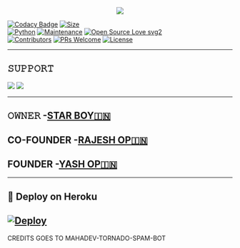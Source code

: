 <p align="center">
  <img src="https://telegra.ph/file/bb3b7e8cd06579b298d76.jpg">
</p>


[![Codacy Badge](https://api.codacy.com/project/badge/Grade/f7c51539e67b483bb8d7749acca51d3a)](https://app.codacy.com/gh/dangerousjatt/SpamBot-2.0?utm_source=github.com&utm_medium=referral&utm_content=dangerousjatt/SpamBot-2.0&utm_campaign=Badge_Grade_Settings)
[![Size](https://img.shields.io/github/repo-size/dangerousjatt/SpamBot-2.0?style=flat-square&color=green)](https://github.com/dangerousjatt/SpamBot-2.0/)   
[![Python](https://img.shields.io/badge/Python-v3.9-blue)](https://www.python.org/)
[![Maintenance](https://img.shields.io/badge/Maintained%3F-yes-green.svg)](https://github.com/dangerousjatt/SpamBot-2.0/graphs/commit-activity)
[![Open Source Love svg2](https://badges.frapsoft.com/os/v2/open-source.svg?v=103)](https://github.com/dangerousjatt/SpamBot-2.0)   
[![Contributors](https://img.shields.io/github/contributors/dangerousjatt/SpamBot-2.0?style=flat-square&color=green)](https://github.com/dangerousjatt/SpamBot-2.0/graphs/contributors)
[![PRs Welcome](https://img.shields.io/badge/PRs-welcome-brightgreen.svg?style=flat-square)](https://makeapullrequest.com)
[![License](https://img.shields.io/badge/License-AGPL-blue)](https://github.com/dangerousjatt/SpamBot-2.0/blob/main/LICENSE)

-------------------------------------------------

## 𝚂𝚄𝙿𝙿𝙾𝚁𝚃 
                          
<a href="https://t.me/TFN_CHAT"><img src="https://img.shields.io/badge/Join-SUPPORT%20GROUP-blue.svg?logo=Telegram"></a>
<a href="https://t.me/FURIOUS_EMPIRE"><img src="https://img.shields.io/badge/Join-SUPPORT%20CHANNEL-blue.svg?logo=Telegram"></a>

-------------------------------------------------
## 𝙾𝚆𝙽𝙴𝚁 -[STAR BOY🇮🇳](https://t.me/ITZ_STAR_BOY)
## CO-FOUNDER -[RAJESH OP🇮🇳](https://t.me/BALL_OF_FIRE)
## FOUNDER -[YASH OP🇮🇳](https://t.me/Yash_xdd)
-------------------------------------------------

## 🚀 Deploy on Heroku 
[![Deploy](https://www.herokucdn.com/deploy/button.svg)](https://heroku.com/deploy?template=https://github.com/SATYA-OP/TFNBOTSPAM)
------------------------------------------------

CREDITS GOES TO MAHADEV-TORNADO-SPAM-BOT
